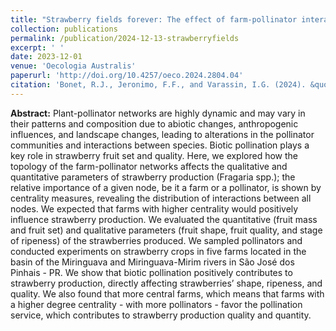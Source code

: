 ```yaml
---
title: "Strawberry fields forever: The effect of farm-pollinator interaction network centrality on strawberry production"
collection: publications
permalink: /publication/2024-12-13-strawberryfields
excerpt: ' '
date: 2023-12-01
venue: 'Oecologia Australis'
paperurl: 'http://doi.org/10.4257/oeco.2024.2804.04'
citation: 'Bonet, R.J., Jeronimo, F.F., and Varassin, I.G. (2024). &quot;Strawberry fields forever: The effect of farm-pollinator interaction network centrality on strawberry production.&quot; <i>Oecologia Australis</i>. 28(4):272–284.'
---
```


<b>Abstract:</b> Plant-pollinator networks are highly dynamic and may vary in their patterns and composition
due to abiotic changes, anthropogenic influences, and landscape changes, leading to alterations in the
pollinator communities and interactions between species. Biotic pollination plays a key role in strawberry
fruit set and quality. Here, we explored how the topology of the farm-pollinator networks affects the
qualitative and quantitative parameters of strawberry production (Fragaria spp.); the relative importance
of a given node, be it a farm or a pollinator, is shown by centrality measures, revealing the distribution of
interactions between all nodes. We expected that farms with higher centrality would positively influence
strawberry production. We evaluated the quantitative (fruit mass and fruit set) and qualitative parameters
(fruit shape, fruit quality, and stage of ripeness) of the strawberries produced. We sampled pollinators
and conducted experiments on strawberry crops in five farms located in the basin of the Miringuava and
Miringuava-Mirim rivers in São José dos Pinhais - PR. We show that biotic pollination positively contributes
to strawberry production, directly affecting strawberries’ shape, ripeness, and quality. We also found that
more central farms, which means that farms with a higher degree centrality - with more pollinators - favor
the pollination service, which contributes to strawberry production quality and quantity.